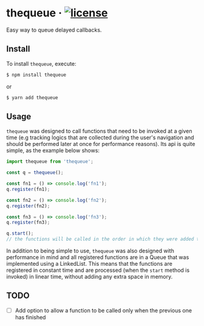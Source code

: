 # thequeue &middot; [![license](https://badgen.now.sh/badge/license/MIT)](./LICENSE)

Easy way to queue delayed callbacks.

## Install

To install `thequeue`, execute:

```sh
$ npm install thequeue
```

or

```sh
$ yarn add thequeue
```

## Usage

`thequeue` was designed to call functions that need to be invoked at a given time (e.g tracking logics that are collected during the user's navigation and should be performed later at once for performance reasons).
Its api is quite simple, as the example below shows:

```js
import thequeue from 'thequeue';

const q = thequeue();

const fn1 = () => console.log('fn1');
q.register(fn1);

const fn2 = () => console.log('fn2');
q.register(fn2);

const fn3 = () => console.log('fn3');
q.register(fn3);

q.start();
// the functions will be called in the order in which they were added to the queue.
```

In addition to being simple to use, `thequeue` was also designed with performance in mind and all registered functions are in a Queue that was implemented using a LinkedList. This means that the functions are registered in constant time and are processed (when the `start` method is invoked) in linear time, without adding any extra space in memory.

## TODO

- [ ] Add option to allow a function to be called only when the previous one has finished
